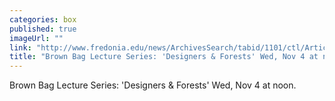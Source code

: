 ```yaml
---
categories: box
published: true
imageUrl: ""
link: "http://www.fredonia.edu/news/ArchivesSearch/tabid/1101/ctl/ArticleView/mid/1878/articleId/5618/Brown_Bag_Lecture_Series_Designers__Forests.aspx"
title: "Brown Bag Lecture Series: 'Designers & Forests' Wed, Nov 4 at noon"
---
```


Brown Bag Lecture Series: 'Designers & Forests' Wed, Nov 4 at noon.